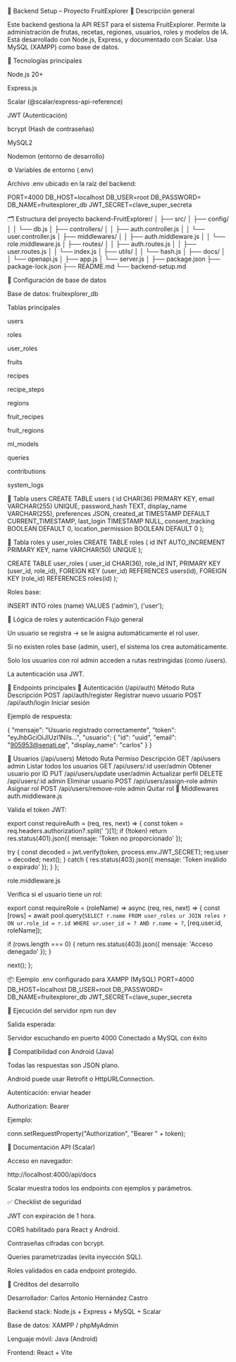 🧩 Backend Setup – Proyecto FruitExplorer
📘 Descripción general

Este backend gestiona la API REST para el sistema FruitExplorer.
Permite la administración de frutas, recetas, regiones, usuarios, roles y modelos de IA.
Está desarrollado con Node.js, Express, y documentado con Scalar.
Usa MySQL (XAMPP) como base de datos.

🧱 Tecnologías principales

Node.js 20+

Express.js

Scalar (@scalar/express-api-reference)

JWT (Autenticación)

bcrypt (Hash de contraseñas)

MySQL2

Nodemon (entorno de desarrollo)

⚙️ Variables de entorno (.env)

Archivo .env ubicado en la raíz del backend:

PORT=4000
DB_HOST=localhost
DB_USER=root
DB_PASSWORD=
DB_NAME=fruitexplorer_db
JWT_SECRET=clave_super_secreta

🗂️ Estructura del proyecto
backend-FruitExplorer/
│
├── src/
│   ├── config/
│   │   └── db.js
│   ├── controllers/
│   │   ├── auth.controller.js
│   │   └── user.controller.js
│   ├── middlewares/
│   │   ├── auth.middleware.js
│   │   └── role.middleware.js
│   ├── routes/
│   │   ├── auth.routes.js
│   │   ├── user.routes.js
│   │   └── index.js
│   ├── utils/
│   │   └── hash.js
│   ├── docs/
│   │   └── openapi.js
│   ├── app.js
│   └── server.js
│
├── package.json
├── package-lock.json
├── README.md
└── backend-setup.md

💾 Configuración de base de datos

Base de datos: fruitexplorer_db

Tablas principales

users

roles

user_roles

fruits

recipes

recipe_steps

regions

fruit_recipes

fruit_regions

ml_models

queries

contributions

system_logs

👤 Tabla users
CREATE TABLE users (
  id CHAR(36) PRIMARY KEY,
  email VARCHAR(255) UNIQUE,
  password_hash TEXT,
  display_name VARCHAR(255),
  preferences JSON,
  created_at TIMESTAMP DEFAULT CURRENT_TIMESTAMP,
  last_login TIMESTAMP NULL,
  consent_tracking BOOLEAN DEFAULT 0,
  location_permission BOOLEAN DEFAULT 0
);

🔐 Tabla roles y user_roles
CREATE TABLE roles (
  id INT AUTO_INCREMENT PRIMARY KEY,
  name VARCHAR(50) UNIQUE
);

CREATE TABLE user_roles (
  user_id CHAR(36),
  role_id INT,
  PRIMARY KEY (user_id, role_id),
  FOREIGN KEY (user_id) REFERENCES users(id),
  FOREIGN KEY (role_id) REFERENCES roles(id)
);


Roles base:

INSERT INTO roles (name) VALUES ('admin'), ('user');

🧠 Lógica de roles y autenticación
Flujo general

Un usuario se registra → se le asigna automáticamente el rol user.

Si no existen roles base (admin, user), el sistema los crea automáticamente.

Solo los usuarios con rol admin acceden a rutas restringidas (como /users).

La autenticación usa JWT.

🔑 Endpoints principales
🔸 Autenticación (/api/auth)
Método	Ruta	Descripción
POST	/api/auth/register	Registrar nuevo usuario
POST	/api/auth/login	Iniciar sesión

Ejemplo de respuesta:

{
  "mensaje": "Usuario registrado correctamente",
  "token": "eyJhbGciOiJIUzI1NiIs...",
  "usuario": {
    "id": "uuid",
    "email": "905953@senati.pe",
    "display_name": "carlos"
  }
}

🔸 Usuarios (/api/users)
Método	Ruta	Permiso	Descripción
GET	/api/users	admin	Listar todos los usuarios
GET	/api/users/:id	user/admin	Obtener usuario por ID
PUT	/api/users/update	user/admin	Actualizar perfil
DELETE	/api/users/:id	admin	Eliminar usuario
POST	/api/users/assign-role	admin	Asignar rol
POST	/api/users/remove-role	admin	Quitar rol
🧩 Middlewares
auth.middleware.js

Valida el token JWT:

export const requireAuth = (req, res, next) => {
  const token = req.headers.authorization?.split(' ')[1];
  if (!token) return res.status(401).json({ mensaje: 'Token no proporcionado' });

  try {
    const decoded = jwt.verify(token, process.env.JWT_SECRET);
    req.user = decoded;
    next();
  } catch {
    res.status(403).json({ mensaje: 'Token inválido o expirado' });
  }
};

role.middleware.js

Verifica si el usuario tiene un rol:

export const requireRole = (roleName) => async (req, res, next) => {
  const [rows] = await pool.query(`
    SELECT r.name FROM user_roles ur
    JOIN roles r ON ur.role_id = r.id
    WHERE ur.user_id = ? AND r.name = ?
  `, [req.user.id, roleName]);

  if (rows.length === 0) {
    return res.status(403).json({ mensaje: 'Acceso denegado' });
  }

  next();
};

📦 Ejemplo .env configurado para XAMPP (MySQL)
PORT=4000
DB_HOST=localhost
DB_USER=root
DB_PASSWORD=
DB_NAME=fruitexplorer_db
JWT_SECRET=clave_super_secreta

🚀 Ejecución del servidor
npm run dev


Salida esperada:

Servidor escuchando en puerto 4000
Conectado a MySQL con éxito

🧠 Compatibilidad con Android (Java)

Todas las respuestas son JSON plano.

Android puede usar Retrofit o HttpURLConnection.

Autenticación: enviar header

Authorization: Bearer <token>


Ejemplo:

conn.setRequestProperty("Authorization", "Bearer " + token);

🧰 Documentación API (Scalar)

Acceso en navegador:

http://localhost:4000/api/docs


Scalar muestra todos los endpoints con ejemplos y parámetros.

✅ Checklist de seguridad

JWT con expiración de 1 hora.

CORS habilitado para React y Android.

Contraseñas cifradas con bcrypt.

Queries parametrizadas (evita inyección SQL).

Roles validados en cada endpoint protegido.

🪪 Créditos del desarrollo

Desarrollador: Carlos Antonio Hernández Castro

Backend stack: Node.js + Express + MySQL + Scalar

Base de datos: XAMPP / phpMyAdmin

Lenguaje móvil: Java (Android)

Frontend: React + Vite